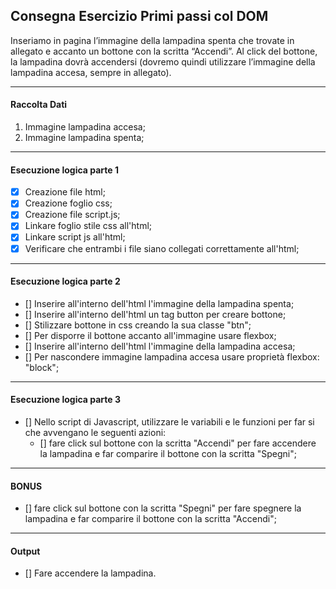 ## Consegna Esercizio Primi passi col DOM

Inseriamo in pagina l’immagine della lampadina spenta che trovate in allegato e accanto un bottone con la scritta “Accendi”.
Al click del bottone, la lampadina dovrà accendersi (dovremo quindi utilizzare l’immagine della lampadina accesa, sempre in allegato).

---

#### Raccolta Dati

1. Immagine lampadina accesa;
2. Immagine lampadina spenta;

---

#### Esecuzione logica parte 1
- [X] Creazione file html;
- [X] Creazione foglio css;
- [X] Creazione file script.js;
- [X] Linkare foglio stile css all'html;
- [X] Linkare script js all'html;
- [X] Verificare che entrambi i file siano collegati correttamente all'html;
---
#### Esecuzione logica parte 2
- [] Inserire all'interno dell'html l'immagine della lampadina spenta;
- [] Inserire all'interno dell'html un tag button per creare bottone;
- [] Stilizzare bottone in css creando la sua classe "btn";
- [] Per disporre il bottone accanto all'immagine usare flexbox;
- [] Inserire all'interno dell'html l'immagine della lampadina accesa;
- [] Per nascondere immagine lampadina accesa usare proprietà flexbox: "block";
---
#### Esecuzione logica parte 3
- [] Nello script di Javascript, utilizzare le variabili e le funzioni per far si che avvengano le seguenti azioni:
    - [] fare click sul bottone con la scritta "Accendi" per fare accendere la lampadina e far comparire il bottone con la scritta "Spegni";
---
#### BONUS
- [] fare click sul bottone con la scritta "Spegni" per fare spegnere la lampadina e far comparire il bottone con la scritta "Accendi";
---
#### Output

- [] Fare accendere la lampadina.